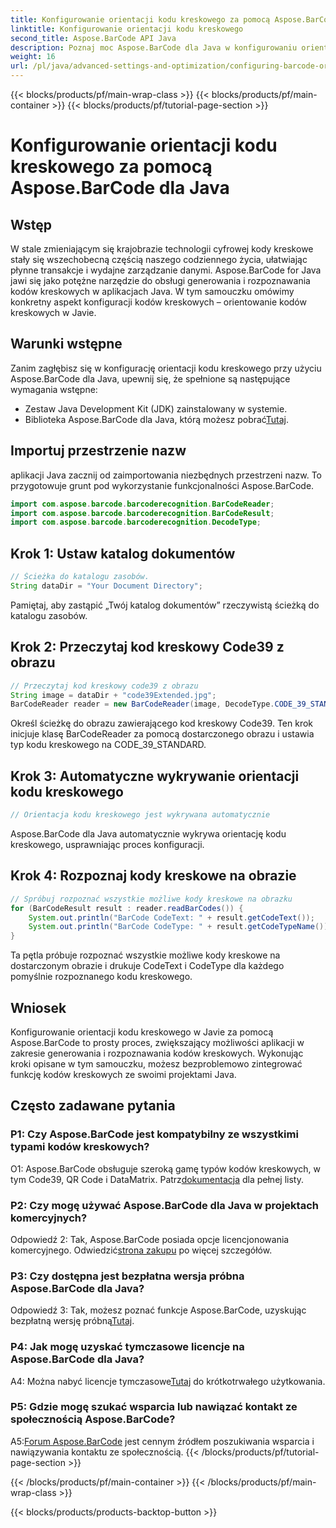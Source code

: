 ```yaml
---
title: Konfigurowanie orientacji kodu kreskowego za pomocą Aspose.BarCode dla Java
linktitle: Konfigurowanie orientacji kodu kreskowego
second_title: Aspose.BarCode API Java
description: Poznaj moc Aspose.BarCode dla Java w konfigurowaniu orientacji kodu kreskowego. Kompleksowy przewodnik dotyczący bezproblemowej integracji i rozpoznawania w aplikacjach Java.
weight: 16
url: /pl/java/advanced-settings-and-optimization/configuring-barcode-orientation/
---
```


{{< blocks/products/pf/main-wrap-class >}}
{{< blocks/products/pf/main-container >}}
{{< blocks/products/pf/tutorial-page-section >}}

# Konfigurowanie orientacji kodu kreskowego za pomocą Aspose.BarCode dla Java

## Wstęp

W stale zmieniającym się krajobrazie technologii cyfrowej kody kreskowe stały się wszechobecną częścią naszego codziennego życia, ułatwiając płynne transakcje i wydajne zarządzanie danymi. Aspose.BarCode for Java jawi się jako potężne narzędzie do obsługi generowania i rozpoznawania kodów kreskowych w aplikacjach Java. W tym samouczku omówimy konkretny aspekt konfiguracji kodów kreskowych – orientowanie kodów kreskowych w Javie.

## Warunki wstępne

Zanim zagłębisz się w konfigurację orientacji kodu kreskowego przy użyciu Aspose.BarCode dla Java, upewnij się, że spełnione są następujące wymagania wstępne:

- Zestaw Java Development Kit (JDK) zainstalowany w systemie.
-  Biblioteka Aspose.BarCode dla Java, którą możesz pobrać[Tutaj](https://releases.aspose.com/barcode/java/).

## Importuj przestrzenie nazw

aplikacji Java zacznij od zaimportowania niezbędnych przestrzeni nazw. To przygotowuje grunt pod wykorzystanie funkcjonalności Aspose.BarCode.

```java
import com.aspose.barcode.barcoderecognition.BarCodeReader;
import com.aspose.barcode.barcoderecognition.BarCodeResult;
import com.aspose.barcode.barcoderecognition.DecodeType;


```

## Krok 1: Ustaw katalog dokumentów

```java
// Ścieżka do katalogu zasobów.
String dataDir = "Your Document Directory";
```

Pamiętaj, aby zastąpić „Twój katalog dokumentów” rzeczywistą ścieżką do katalogu zasobów.

## Krok 2: Przeczytaj kod kreskowy Code39 z obrazu

```java
// Przeczytaj kod kreskowy code39 z obrazu
String image = dataDir + "code39Extended.jpg";
BarCodeReader reader = new BarCodeReader(image, DecodeType.CODE_39_STANDARD);
```

Określ ścieżkę do obrazu zawierającego kod kreskowy Code39. Ten krok inicjuje klasę BarCodeReader za pomocą dostarczonego obrazu i ustawia typ kodu kreskowego na CODE_39_STANDARD.

## Krok 3: Automatyczne wykrywanie orientacji kodu kreskowego

```java
// Orientacja kodu kreskowego jest wykrywana automatycznie
```

Aspose.BarCode dla Java automatycznie wykrywa orientację kodu kreskowego, usprawniając proces konfiguracji.

## Krok 4: Rozpoznaj kody kreskowe na obrazie

```java
// Spróbuj rozpoznać wszystkie możliwe kody kreskowe na obrazku
for (BarCodeResult result : reader.readBarCodes()) {
    System.out.println("BarCode CodeText: " + result.getCodeText());
    System.out.println("BarCode CodeType: " + result.getCodeTypeName());
}
```

Ta pętla próbuje rozpoznać wszystkie możliwe kody kreskowe na dostarczonym obrazie i drukuje CodeText i CodeType dla każdego pomyślnie rozpoznanego kodu kreskowego.

## Wniosek

Konfigurowanie orientacji kodu kreskowego w Javie za pomocą Aspose.BarCode to prosty proces, zwiększający możliwości aplikacji w zakresie generowania i rozpoznawania kodów kreskowych. Wykonując kroki opisane w tym samouczku, możesz bezproblemowo zintegrować funkcję kodów kreskowych ze swoimi projektami Java.

## Często zadawane pytania

### P1: Czy Aspose.BarCode jest kompatybilny ze wszystkimi typami kodów kreskowych?

 O1: Aspose.BarCode obsługuje szeroką gamę typów kodów kreskowych, w tym Code39, QR Code i DataMatrix. Patrz[dokumentacja](https://reference.aspose.com/barcode/java/) dla pełnej listy.

### P2: Czy mogę używać Aspose.BarCode dla Java w projektach komercyjnych?

 Odpowiedź 2: Tak, Aspose.BarCode posiada opcje licencjonowania komercyjnego. Odwiedzić[strona zakupu](https://purchase.aspose.com/buy) po więcej szczegółów.

### P3: Czy dostępna jest bezpłatna wersja próbna Aspose.BarCode dla Java?

Odpowiedź 3: Tak, możesz poznać funkcje Aspose.BarCode, uzyskując bezpłatną wersję próbną[Tutaj](https://releases.aspose.com/).

### P4: Jak mogę uzyskać tymczasowe licencje na Aspose.BarCode dla Java?

 A4: Można nabyć licencje tymczasowe[Tutaj](https://purchase.aspose.com/temporary-license/) do krótkotrwałego użytkowania.

### P5: Gdzie mogę szukać wsparcia lub nawiązać kontakt ze społecznością Aspose.BarCode?

 A5:[Forum Aspose.BarCode](https://forum.aspose.com/c/barcode/13) jest cennym źródłem poszukiwania wsparcia i nawiązywania kontaktu ze społecznością.
{{< /blocks/products/pf/tutorial-page-section >}}

{{< /blocks/products/pf/main-container >}}
{{< /blocks/products/pf/main-wrap-class >}}

{{< blocks/products/products-backtop-button >}}
